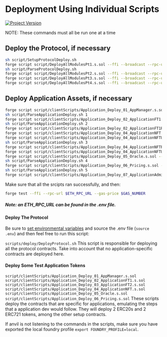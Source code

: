 # Deployment Using Individual Scripts

[![Project Version][version-image]][version-url]


NOTE: These commands must all be run one at a time

## Deploy the Protocol, if necessary

```bash
sh script/SetupProtocolDeploy.sh
forge script script/DeployAllModulesPt1.s.sol --ffi --broadcast --rpc-url $ETH_RPC_URL --gas-price $GAS_NUMBER 
sh script/ParseProtocolDeploy.sh
forge script script/DeployAllModulesPt2.s.sol --ffi --broadcast --rpc-url $ETH_RPC_URL --gas-price $GAS_NUMBER 
forge script script/DeployAllModulesPt3.s.sol --ffi --broadcast --rpc-url $ETH_RPC_URL --gas-price $GAS_NUMBER 
forge script script/DeployAllModulesPt4.s.sol --ffi --broadcast --rpc-url $ETH_RPC_URL --gas-price $GAS_NUMBER 
```

## Deploy Application Assets, if necessary

```bash
forge script script/clientScripts/Application_Deploy_01_AppManager.s.sol --ffi --broadcast --rpc-url $ETH_RPC_URL --gas-price $GAS_NUMBER 
sh script/ParseApplicationDeploy.sh 1
forge script script/clientScripts/Application_Deploy_02_ApplicationFT1.s.sol --ffi --broadcast --rpc-url $ETH_RPC_URL --gas-price $GAS_NUMBER 
sh script/ParseApplicationDeploy.sh 2
forge script script/clientScripts/Application_Deploy_02_ApplicationFT1Pt2.s.sol --ffi --broadcast --rpc-url $ETH_RPC_URL --gas-price $GAS_NUMBER 
forge script script/clientScripts/Application_Deploy_04_ApplicationNFT.s.sol --ffi --broadcast --rpc-url $ETH_RPC_URL --gas-price $GAS_NUMBER 
forge script script/clientScripts/Application_Deploy_04_ApplicationNFTUpgradeable.s.sol --ffi --broadcast --rpc-url $ETH_RPC_URL --gas-price $GAS_NUMBER 
sh script/ParseApplicationDeploy.sh 3
forge script script/clientScripts/Application_Deploy_04_ApplicationNFTPt2.s.sol --ffi --broadcast --rpc-url $ETH_RPC_URL --gas-price $GAS_NUMBER 
forge script script/clientScripts/Application_Deploy_04_ApplicationNFTUpgradeablePt2.s.sol --ffi --broadcast --rpc-url $ETH_RPC_URL --gas-price $GAS_NUMBER 
forge script script/clientScripts/Application_Deploy_05_Oracle.s.sol --ffi --broadcast --rpc-url $ETH_RPC_URL --gas-price $GAS_NUMBER 
sh script/ParseApplicationDeploy.sh 4
forge script script/clientScripts/Application_Deploy_06_Pricing.s.sol --ffi --broadcast --rpc-url $ETH_RPC_URL --gas-price $GAS_NUMBER 
sh script/ParseApplicationDeploy.sh 5
forge script script/clientScripts/Application_Deploy_07_ApplicationAdminRoles.s.sol --ffi --broadcast --rpc-url $ETH_RPC_URL --gas-price $GAS_NUMBER 
```

Make sure that all the srcipts ran successfully, and then:

```bash 
forge test --ffi --rpc-url $ETH_RPC_URL --gas-price $GAS_NUMBER  
```


##### Note: an ETH_RPC_URL can be found in the .env file.

#### Deploy The Protocol

Be sure to [set environmental variables](./deployment/SET-ENVIRONMENT.md) and source the .env file (`source .env`) and then feel free to run this script:

`scripts/deploy/DeployProtocol.sh`
This script is responsible for deploying all the protocol contracts. Take into account that no application-specific contracts are deployed here.

#### Deploy Some Test Application Tokens

`script/clientScripts/Application_Deploy_01_AppManager.s.sol`
`script/clientScripts/Application_Deploy_02_ApplicationFT1.s.sol`
`script/clientScripts/Application_Deploy_03_ApplicationFT2.s.sol`
`script/clientScripts/Application_Deploy_04_ApplicationNFT.s.sol`
`script/clientScripts/Application_Deploy_05_Oracle.s.sol`
`script/clientScripts/Application_Deploy_06_Pricing.s.sol`
These scripts deploy the contracts that are specific for applications, emulating the steps that a application dev would follow. They will deploy 2 ERC20s and 2 ERC721 tokens, among the other setup contracts.

If anvil is not listening to the commands in the scripts, make sure you have exported the local foundry profile `export FOUNDRY_PROFILE=local`.


<!-- These are the header links -->
[version-image]: https://img.shields.io/badge/Version-1.3.0-brightgreen?style=for-the-badge&logo=appveyor
[version-url]: https://github.com/thrackle-io/rules-protocol